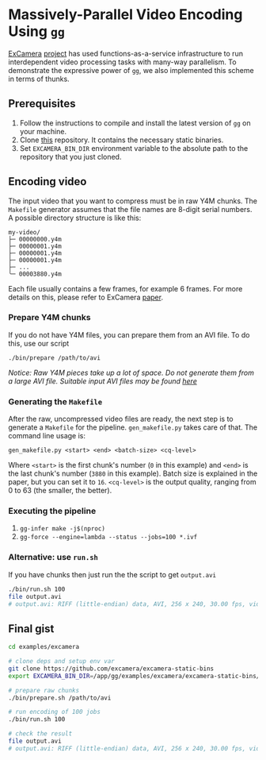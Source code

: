 # Massively-Parallel Video Encoding Using `gg`

[ExCamera](https://www.usenix.org/conference/nsdi17/technical-sessions/presentation/fouladi)
[project](http://github.com/excamera) has used functions-as-a-service
infrastructure to run interdependent video processing tasks with many-way
parallelism. To demonstrate the expressive power of `gg`, we also implemented
this scheme in terms of thunks.

## Prerequisites

1. Follow the instructions to compile and install the latest version of `gg` on
your machine.
2. Clone [this](https://github.com/excamera/excamera-static-bins) repository. It
contains the necessary static binaries.
3. Set `EXCAMERA_BIN_DIR` environment variable to the absolute path to the
repository that you just cloned.

## Encoding video

The input video that you want to compress must be in raw Y4M chunks. The
`Makefile` generator assumes that the file names are 8-digit serial numbers. A
possible directory structure is like this:

```
my-video/
├─ 00000000.y4m
├─ 00000001.y4m
├─ 00000001.y4m
├─ 00000001.y4m
├─ ...
╰─ 00003880.y4m
```

Each file usually contains a few frames, for example 6 frames. For more details
on this, please refer to ExCamera [paper](https://www.usenix.org/conference/nsdi17/technical-sessions/presentation/fouladi).

### Prepare Y4M chunks

If you do not have Y4M files, you can prepare them from an AVI file. To do this, use our script

```
./bin/prepare /path/to/avi
```

*Notice: Raw Y4M pieces take up a lot of space. Do not generate them from a large AVI file. Suitable input AVI files may be found [here](http://www.engr.colostate.edu/me/facil/dynamics/avis.htm)*

### Generating the `Makefile`

After the raw, uncompressed video files are ready, the next step is to generate
a `Makefile` for the pipeline. `gen_makefile.py` takes care of that. The command
line usage is:

```
gen_makefile.py <start> <end> <batch-size> <cq-level>
```

Where `<start>` is the first chunk's number (`0` in this example) and `<end>` is
the last chunk's number (`3880` in this example). Batch size is explained in the
paper, but you can set it to `16`. `<cq-level>` is the output quality, ranging
from 0 to 63 (the smaller, the better).

### Executing the pipeline

1. `gg-infer make -j$(nproc)`
2. `gg-force --engine=lambda --status --jobs=100 *.ivf`

### Alternative: use `run.sh`

If you have chunks then just run the the script to get `output.avi`

```sh
./bin/run.sh 100
file output.avi
# output.avi: RIFF (little-endian) data, AVI, 256 x 240, 30.00 fps, video:
```

## Final gist

```sh
cd examples/excamera

# clone deps and setup env var
git clone https://github.com/excamera/excamera-static-bins
export EXCAMERA_BIN_DIR=/app/gg/examples/excamera/excamera-static-bins/

# prepare raw chunks
./bin/prepare.sh /path/to/avi

# run encoding of 100 jobs
./bin/run.sh 100

# check the result
file output.avi
# output.avi: RIFF (little-endian) data, AVI, 256 x 240, 30.00 fps, video:
```
